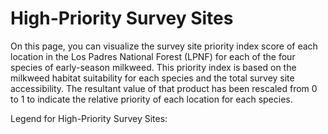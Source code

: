 # <i class="fa-solid fa-magnifying-glass-location"></i>     High-Priority Survey Sites 

On this page, you can visualize the survey site priority index score of each location in the Los Padres National Forest (LPNF) for each of the four species of early-season milkweed. This priority index is based on the milkweed habitat suitability for each species and the total survey site accessibility. The resultant value of that product has been rescaled from 0 to 1 to indicate the relative priority of each location for each species. 

Legend for High-Priority Survey Sites:
